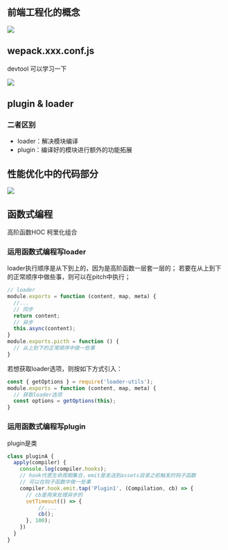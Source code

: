## 前端工程化的概念

![](https://raw.githubusercontent.com/ab690257072/Picture/master/img/20220608212444.png)

## wepack.xxx.conf.js
devtool 可以学习一下

![](https://raw.githubusercontent.com/ab690257072/Picture/master/img/20220608215906.png)

## plugin & loader

### 二者区别
- loader：解决模块编译
- plugin：编译好的模块进行额外的功能拓展

## 性能优化中的代码部分
![](https://raw.githubusercontent.com/ab690257072/Picture/master/img/20220608221736.png)

## 函数式编程
高阶函数HOC
柯里化组合


### 运用函数式编程写loader
loader执行顺序是从下到上的，因为是高阶函数一层套一层的；
若要在从上到下的正常顺序中做些事，则可以在pitch中执行；
``` javascript
// loader
module.exports = function (content, map, meta) {
  //...
  // 同步
  return content;
  // 异步
  this.async(content);
}
module.exports.picth = function () {
  // 从上到下的正常顺序中做一些事
}
```

若想获取loader选项，则按如下方式引入：
``` javascript
const { getOptions } = require('loader-utils');
module.exports = function (content, map, meta) {
  // 获取loader选项
  const options = getOptions(this);
}
```

### 运用函数式编程写plugin
plugin是类
``` javascript
class pluginA {
  apply(compiler) {
    console.log(compiler.hooks);
    // hook代表生命周期集合，emit是发送到assets目录之前触发的钩子函数
    // 可以在钩子函数中做一些事
    compiler.hook.emit.tap('Plugin1', (Compilation, cb) => {
      // cb是用来处理异步的
      setTimeout(() => {
	      //....
	      cb();
      }, 100);
    })
  }
}
```